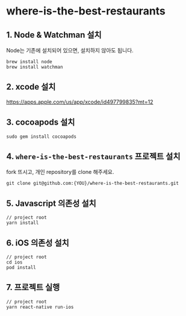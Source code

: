 # where-is-the-best-restaurants

## 1. Node & Watchman 설치

Node는 기존에 설치되어 있으면, 설치하지 않아도 됩니다.

```
brew install node
brew install watchman
```

## 2. xcode 설치

https://apps.apple.com/us/app/xcode/id497799835?mt=12

## 3. cocoapods 설치

```
sudo gem install cocoapods
```

## 4. `where-is-the-best-restaurants` 프로젝트 설치

fork 뜨시고,
개인 repository를 clone 해주세요.

```
git clone git@github.com:{YOU}/where-is-the-best-restaurants.git
```

## 5. Javascript 의존성 설치

```
// project root
yarn install
```

## 6. iOS 의존성 설치

```
// project root
cd ios
pod install
```

## 7. 프로젝트 실행

```
// project root
yarn react-native run-ios
```
